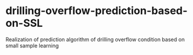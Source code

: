 # drilling-overflow-prediction-based-on-SSL
Realization of prediction algorithm of drilling overflow condition based on small sample learning
